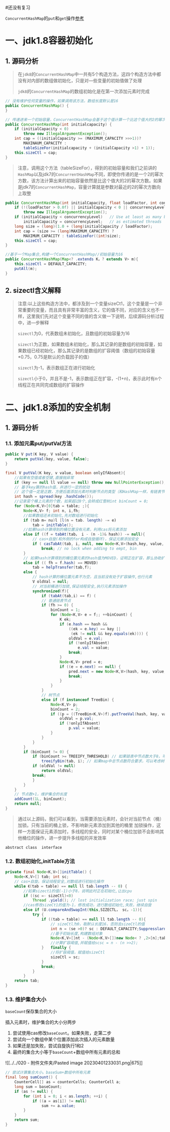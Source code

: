#还没有复习 

`ConcurrentHashMap`的`put`和`get`操作[参考](https://crossoverjie.top/2018/07/23/java-senior/ConcurrentHashMap/)





# 一、jdk1.8容器初始化

## 1. 源码分析

> 在`jdk8`的`ConcurrentHashMap`中一共有5个构造方法，这四个构造方法中都没有对内部的数组做初始化，只是对—些变量的初始值做了处理
>
> `jdk8`的`ConcurrentHashMap`的数组初始化是在第一次添加元素时完成



```java
// 没有维护任何变量的操作，如果调用该方法，数组长度默认是16
public ConcurrentHashMap() {
}
```

```java
// 传递进来一个初始容量，ConcurrentHashMap会基于这个值计算一个比这个值大的2的幂次方数作为初始容量
public ConcurrentHashMap(int initialcapacity) {
	if (initialCapacity < 0)
		throw new IllegalArgumentException();
	int cap = ((initialCapacity >= (MAXIMUM_CAPACITY >>>1))?
		MAXINAUM_CAPACITY :
		tableSizeFor(initialcapacity + (initialCapacity >1) + 1));
	this.sizeCtl = cap;
}
```

> 注意，调用这个方法（tableSizeFor），得到的初始容量和我们之前讲的`HashMap`以及jdk7的`ConcurrentHashMap`不同，即使你传递的是一个2的幂次方数，该方法计算出来的初始容量依然是比这个值大的2的幂次方数。如果是jdk7的`ConcurrentHashMap`，容量计算就是参数对最近的2的幂次方数向上取整

```java
public ConcurrentHashMap(int initialCapacity, float loadFactor, int concurrencyLevel) {
    if (!(loadFactor > 0.0f) || initialCapacity < 0 || concurrencyLevel <= 0)
        throw new IllegalArgumentException();
    if (initialCapacity < concurrencyLevel)   // Use at least as many bins
        initialCapacity = concurrencyLevel;   // as estimated threads
    long size = (long)(1.0 + (long)initialCapacity / loadFactor);
    int cap = (size >= (long)MAXIMUM_CAPACITY) ?
        MAXIMUM_CAPACITY : tableSizeFor((int)size);
    this.sizeCtl = cap;
}
```

```java
//基于一个Map集合,构建一个ConcurrentHashMap//初始容量为16
public ConcurrentHashMap(Map<? .extends K，? extends V> m){
	this.sizeCtl = DEFAULT_CAPACITY;
	putAll(m);
}
```



## 2. sizectl含义解释

> 注意:以上这些构造方法中，都涉及到一个变量sizeCt1，这个变量是一个非常重要的变量，而且具有非常丰富的含义，它的值不同，对应的含义也不一样，这里我们先对这个变量不同的值的含义做一下说明，后续源码分析过程中，进—步解释
>
> `sizectl`为0，代表数组未初始化，且数组的初始容量为16
>
> `sizectl`为正数，如果数组未初始化，那么其记录的是数组的初始容量，如果数组已经初始化，那么其记录的是数组的扩容阈值（数组的初始容量*0.75，0.75是默认的负载因子的值）
>
> `sizectl`为-1，表示数组正在进行初始化
>
> `sizectl`小于0，并且不是-1，表示数组正在扩容，-(1+n)，表示此时有n个线程正在共同完成数组的扩容操作



# 二、jdk1.8添加的安全机制



## 1. 源码分析



###  1.1. 添加元素put/putVal方法

```java
public V put(K key, V value) {
    return putVal(key, value, false);
}
```

```java
final V putVal(K key, v value, boolean onlyIfAbsent){
	//如果有空值或者空键,直接抛异常
	if (key == null ll value == null) throw new NullPointerException();/基于key计算hash值，并进行一定的扰动
	// 基于key算的hash值，并进行一定的扰动
    // 这个值一定是正数，方便后面添加元素时判断节点的类型（和HashMap一样，有链表节点和树节点两种节点）
	int hash = spread(key .hashCode());
	//记录菜个桶上元素的个数，如杲超过8个,会转成红雪树int binCount = 0;
	for (Node<K,V>[0]tab = table; ;){
		Node<K,V> f; int n, i,fh;
		//如果数组还未初始化,先对数组进行初始化
        if (tab m= nu)l [l(n = tab. length) -= e)
			tab = initTable();
		//如果hash计算得到的桶位置没有元素，利用cas将元素添加
		else if ((f = tabAt(tab， i - (n -1)& hash)) -= null){
			// cas+自旋(和外侧的for构成自旋循环)，保证元察添加安全
            if ( casTabAt(tab, i, null, new Node<K,V>(hash,key, value, null)))
				break; // no lock when adding to empt, bin
		}
    	// 如果hash计算得到的桶位置元素的hash值为MOVED，证明正在扩容，那么协助扩容
        else if (( fh = f.hash) == MOVED)
        	tab = helpTransfer(tab,f);
		else {
    		// hash计算的桶位置元素不为空，且当前没有处于扩容操作,也行元素
            V oldVal = null;
    		// 对当前桶进行加锁,保证线程安全,执行元素添加操作
            synchronized(f){
	    		if (tabAt(tab,i) == f) (
		    	// 普通链表节点
				if (fh >= 0) {
                    binCount = 1;
                    for (Node<K,V> e = f;; ++binCount) {
                        K ek;
                        if (e.hash == hash &&
                            ((ek = e.key) == key ||
                             (ek != null && key.equals(ek)))) {
                            oldVal = e.val;
                            if (!onlyIfAbsent)
                                e.val = value;
                            break;
                        }
                        Node<K,V> pred = e;
                        if ((e = e.next) == null) {
                            pred.next = new Node<K,V>(hash, key, value, null);
                            break;
                        }
                    }
                }
                // 树节点 
                else if (f instanceof TreeBin) {
                    Node<K,V> p;
                    binCount = 2;
                    if ((p = ((TreeBin<K,V>)f).putTreeVal(hash, key, value)) != null) {
                        oldVal = p.val;
                        if (!onlyIfAbsent)
                            p.val = value;
                    }
				}
			}
		}
        if (binCount != 0) {
        	if (binCount >= TREEIFY_THRESHOLD) // 如果链表中节点数大于8，可以考虑树化
            	treeifyBin(tab, i); // 如果map中总节点数符合要求，可以考虑树化
            if (oldVal != null)
				return oldVal;
			break;
			}
		}
	}
	// 节点数+1，维护集合的长度
	addCount(1L, binCount);
	return null;
}
```

> 通过以上源码，我们可以看到，当需要添加元素时，会针对当前节点（桶）加锁。只有当前的桶上锁，不影响新元素添加到其他的桶里
> 加锁操作，这样一方面保证元素添加时，多线程的安全，同时对某个桶位加锁不会影响其他桶位的操作，进一步提升多线程的并发效率

	abstract class	interface



### 1.2. 数组初始化,initTable方法
```java
private final Node<K,V>[]initTable() {
    Node<K,V>[] tab; int sc;
    // cas+自旋。保证线程安全,对数组进行初始化操作
    while 《(tab = table) == null ll tab.length -- 0) {
    	//如果sizect1的值(-1)小于8，说明此时正在初始化,让出cpu
        if ((sc =- sizeCtl)<0)
    		Thread .yield(); // lost initialization race; just spin
        //cas修改sizeCt1的值为-1，修改成功，进行数组初始化,失败，继续自旋
        else if (U.compareAndSwapInt(this,SIZECTL， sc，-1)){
            try {
                if ((tab = table) == null ll tab.length -- 0){
                    // sizeCtl为0，取默认长度16，否则去sizeCtl的值
                    int n = (se >0)? sc : DEFAULT_CAPACITY;Suppresslarnings("unchecked")
                    //基于初始长度,构建数组对象
                    Node<K,V>[]nt - (Node<K,V>[])new Node< ? ,2>[n];table = tab - nt;
                    //计算扩容阈值,并赋值给scsc = n - (n >>2);
                }	finally {
                    //将扩容阈值，赋值给sizeCtl
                    sizeCtl = sc;
                }
                break;
            }
        }
    return tab;
}
```

 

### 1.3. 维护集合大小

`baseCount`保存集合的大小

插入元素时，维护集合的大小分两步

1. 尝试使用cas修改`baseCount`。如果失败，走第二步
2. 尝试向一个数组中某个位置添加此次插入的元素数量
3. 如果还是加失败，尝试自旋执行1和2
4. 最终的集合大小等于`baseCount`+数组中所有元素的总和

![[../../020 - 附件文件夹/Pasted image 20230401233031.png|675]]

```java
// 尝试计算集合大小。baseSum+数组中所有元素
final long sumCount() {
    CounterCell[] as = counterCells; CounterCell a;
    long sum = baseCount;
    if (as != null) {
        for (int i = 0; i < as.length; ++i) {
            if ((a = as[i]) != null)
                sum += a.value;
        }
    }
    return sum;
}
```

